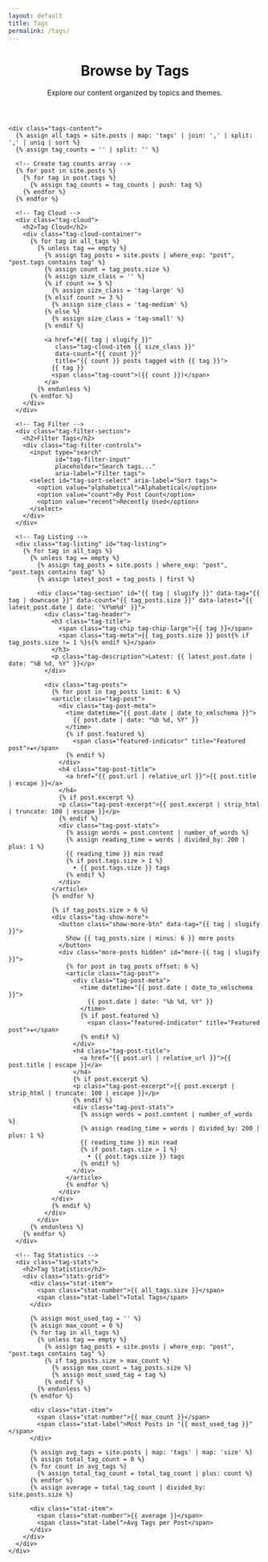 ```yaml
---
layout: default
title: Tags
permalink: /tags/
---
```


<div class="container">
  <div class="post-content">
    <header class="post-header">
      <h1 class="post-title">Browse by Tags</h1>
      <p class="post-excerpt">Explore our content organized by topics and themes.</p>
    </header>

    <div class="tags-content">
      {% assign all_tags = site.posts | map: 'tags' | join: ',' | split: ',' | uniq | sort %}
      {% assign tag_counts = '' | split: '' %}
      
      <!-- Create tag counts array -->
      {% for post in site.posts %}
        {% for tag in post.tags %}
          {% assign tag_counts = tag_counts | push: tag %}
        {% endfor %}
      {% endfor %}

      <!-- Tag Cloud -->
      <div class="tag-cloud">
        <h2>Tag Cloud</h2>
        <div class="tag-cloud-container">
          {% for tag in all_tags %}
            {% unless tag == empty %}
              {% assign tag_posts = site.posts | where_exp: "post", "post.tags contains tag" %}
              {% assign count = tag_posts.size %}
              {% assign size_class = '' %}
              {% if count >= 5 %}
                {% assign size_class = 'tag-large' %}
              {% elsif count >= 3 %}
                {% assign size_class = 'tag-medium' %}
              {% else %}
                {% assign size_class = 'tag-small' %}
              {% endif %}
              
              <a href="#{{ tag | slugify }}" 
                 class="tag-cloud-item {{ size_class }}" 
                 data-count="{{ count }}"
                 title="{{ count }} posts tagged with {{ tag }}">
                {{ tag }}
                <span class="tag-count">({{ count }})</span>
              </a>
            {% endunless %}
          {% endfor %}
        </div>
      </div>

      <!-- Tag Filter -->
      <div class="tag-filter-section">
        <h2>Filter Tags</h2>
        <div class="tag-filter-controls">
          <input type="search" 
                 id="tag-filter-input" 
                 placeholder="Search tags..." 
                 aria-label="Filter tags">
          <select id="tag-sort-select" aria-label="Sort tags">
            <option value="alphabetical">Alphabetical</option>
            <option value="count">By Post Count</option>
            <option value="recent">Recently Used</option>
          </select>
        </div>
      </div>

      <!-- Tag Listing -->
      <div class="tag-listing" id="tag-listing">
        {% for tag in all_tags %}
          {% unless tag == empty %}
            {% assign tag_posts = site.posts | where_exp: "post", "post.tags contains tag" %}
            {% assign latest_post = tag_posts | first %}
            
            <div class="tag-section" id="{{ tag | slugify }}" data-tag="{{ tag | downcase }}" data-count="{{ tag_posts.size }}" data-latest="{{ latest_post.date | date: '%Y%m%d' }}">
              <div class="tag-header">
                <h3 class="tag-title">
                  <span class="tag-chip tag-chip-large">{{ tag }}</span>
                  <span class="tag-meta">{{ tag_posts.size }} post{% if tag_posts.size != 1 %}s{% endif %}</span>
                </h3>
                <p class="tag-description">Latest: {{ latest_post.date | date: "%B %d, %Y" }}</p>
              </div>
              
              <div class="tag-posts">
                {% for post in tag_posts limit: 6 %}
                <article class="tag-post">
                  <div class="tag-post-meta">
                    <time datetime="{{ post.date | date_to_xmlschema }}">
                      {{ post.date | date: "%b %d, %Y" }}
                    </time>
                    {% if post.featured %}
                      <span class="featured-indicator" title="Featured post">★</span>
                    {% endif %}
                  </div>
                  <h4 class="tag-post-title">
                    <a href="{{ post.url | relative_url }}">{{ post.title | escape }}</a>
                  </h4>
                  {% if post.excerpt %}
                  <p class="tag-post-excerpt">{{ post.excerpt | strip_html | truncate: 100 | escape }}</p>
                  {% endif %}
                  <div class="tag-post-stats">
                    {% assign words = post.content | number_of_words %}
                    {% assign reading_time = words | divided_by: 200 | plus: 1 %}
                    {{ reading_time }} min read
                    {% if post.tags.size > 1 %}
                      • {{ post.tags.size }} tags
                    {% endif %}
                  </div>
                </article>
                {% endfor %}
                
                {% if tag_posts.size > 6 %}
                <div class="tag-show-more">
                  <button class="show-more-btn" data-tag="{{ tag | slugify }}">
                    Show {{ tag_posts.size | minus: 6 }} more posts
                  </button>
                  <div class="more-posts hidden" id="more-{{ tag | slugify }}">
                    {% for post in tag_posts offset: 6 %}
                    <article class="tag-post">
                      <div class="tag-post-meta">
                        <time datetime="{{ post.date | date_to_xmlschema }}">
                          {{ post.date | date: "%b %d, %Y" }}
                        </time>
                        {% if post.featured %}
                          <span class="featured-indicator" title="Featured post">★</span>
                        {% endif %}
                      </div>
                      <h4 class="tag-post-title">
                        <a href="{{ post.url | relative_url }}">{{ post.title | escape }}</a>
                      </h4>
                      {% if post.excerpt %}
                      <p class="tag-post-excerpt">{{ post.excerpt | strip_html | truncate: 100 | escape }}</p>
                      {% endif %}
                      <div class="tag-post-stats">
                        {% assign words = post.content | number_of_words %}
                        {% assign reading_time = words | divided_by: 200 | plus: 1 %}
                        {{ reading_time }} min read
                        {% if post.tags.size > 1 %}
                          • {{ post.tags.size }} tags
                        {% endif %}
                      </div>
                    </article>
                    {% endfor %}
                  </div>
                </div>
                {% endif %}
              </div>
            </div>
          {% endunless %}
        {% endfor %}
      </div>

      <!-- Tag Statistics -->
      <div class="tag-stats">
        <h2>Tag Statistics</h2>
        <div class="stats-grid">
          <div class="stat-item">
            <span class="stat-number">{{ all_tags.size }}</span>
            <span class="stat-label">Total Tags</span>
          </div>
          
          {% assign most_used_tag = '' %}
          {% assign max_count = 0 %}
          {% for tag in all_tags %}
            {% unless tag == empty %}
              {% assign tag_posts = site.posts | where_exp: "post", "post.tags contains tag" %}
              {% if tag_posts.size > max_count %}
                {% assign max_count = tag_posts.size %}
                {% assign most_used_tag = tag %}
              {% endif %}
            {% endunless %}
          {% endfor %}
          
          <div class="stat-item">
            <span class="stat-number">{{ max_count }}</span>
            <span class="stat-label">Most Posts in "{{ most_used_tag }}"</span>
          </div>
          
          {% assign avg_tags = site.posts | map: 'tags' | map: 'size' %}
          {% assign total_tag_count = 0 %}
          {% for count in avg_tags %}
            {% assign total_tag_count = total_tag_count | plus: count %}
          {% endfor %}
          {% assign average = total_tag_count | divided_by: site.posts.size %}
          
          <div class="stat-item">
            <span class="stat-number">{{ average }}</span>
            <span class="stat-label">Avg Tags per Post</span>
          </div>
        </div>
      </div>
    </div>
  </div>
</div>

<style>
.tags-content {
  max-width: var(--content-max-width);
  margin: 0 auto;
  padding: var(--spacing-xl) 0;
}

/* Tag Cloud */
.tag-cloud {
  margin-bottom: var(--spacing-2xl);
  padding: var(--spacing-xl);
  background: var(--color-bg-secondary);
  border-radius: 12px;
  border: 1px solid var(--color-border);
}

.tag-cloud h2 {
  margin-bottom: var(--spacing-lg);
  text-align: center;
}

.tag-cloud-container {
  display: flex;
  flex-wrap: wrap;
  justify-content: center;
  gap: var(--spacing-sm);
  align-items: baseline;
}

.tag-cloud-item {
  display: inline-flex;
  align-items: center;
  gap: var(--spacing-xs);
  padding: var(--spacing-xs) var(--spacing-sm);
  background: var(--card-bg);
  border: 1px solid var(--color-border);
  border-radius: 20px;
  text-decoration: none;
  color: var(--color-text);
  transition: all var(--transition);
  font-weight: 500;
}

.tag-cloud-item:hover {
  background: var(--color-primary);
  color: white;
  transform: translateY(-2px);
  box-shadow: var(--card-shadow-hover);
}

.tag-small {
  font-size: 0.875rem;
}

.tag-medium {
  font-size: 1rem;
}

.tag-large {
  font-size: 1.125rem;
  font-weight: 600;
}

.tag-count {
  font-size: 0.75em;
  opacity: 0.8;
}

/* Filter Section */
.tag-filter-section {
  margin-bottom: var(--spacing-2xl);
}

.tag-filter-controls {
  display: grid;
  grid-template-columns: 1fr auto;
  gap: var(--spacing-md);
  align-items: center;
}

.tag-filter-controls input,
.tag-filter-controls select {
  padding: var(--spacing-sm) var(--spacing-md);
  border: 1px solid var(--color-border);
  border-radius: 6px;
  background: var(--card-bg);
  color: var(--color-text);
  font-size: 1rem;
}

.tag-filter-controls input:focus,
.tag-filter-controls select:focus {
  outline: none;
  border-color: var(--color-primary);
  box-shadow: 0 0 0 2px rgba(37, 99, 235, 0.1);
}

/* Tag Listing */
.tag-section {
  margin-bottom: var(--spacing-2xl);
  padding: var(--spacing-xl);
  background: var(--card-bg);
  border: 1px solid var(--card-border);
  border-radius: 12px;
  scroll-margin-top: 80px; /* Account for sticky nav */
}

.tag-header {
  margin-bottom: var(--spacing-lg);
  padding-bottom: var(--spacing-md);
  border-bottom: 1px solid var(--color-border);
}

.tag-title {
  display: flex;
  align-items: center;
  gap: var(--spacing-md);
  margin-bottom: var(--spacing-xs);
  flex-wrap: wrap;
}

.tag-chip-large {
  font-size: 1.125rem;
  padding: var(--spacing-sm) var(--spacing-md);
}

.tag-meta {
  color: var(--color-text-secondary);
  font-size: 0.875rem;
  font-weight: 400;
}

.tag-description {
  color: var(--color-text-secondary);
  margin: 0;
}

.tag-posts {
  display: grid;
  gap: var(--spacing-lg);
}

.tag-post {
  padding: var(--spacing-lg);
  background: var(--color-bg-secondary);
  border-radius: 8px;
  border: 1px solid var(--color-border-light);
  transition: all var(--transition);
}

.tag-post:hover {
  background: var(--card-bg);
  box-shadow: var(--card-shadow);
  transform: translateY(-1px);
}

.tag-post-meta {
  display: flex;
  align-items: center;
  gap: var(--spacing-sm);
  margin-bottom: var(--spacing-sm);
  font-size: 0.875rem;
  color: var(--color-text-secondary);
}

.featured-indicator {
  color: var(--color-accent);
  font-size: 1.25em;
}

.tag-post-title {
  font-size: 1.125rem;
  font-weight: 600;
  margin-bottom: var(--spacing-sm);
  line-height: 1.4;
}

.tag-post-title a {
  color: var(--color-text);
  text-decoration: none;
  transition: color var(--transition);
}

.tag-post-title a:hover {
  color: var(--color-primary);
}

.tag-post-excerpt {
  color: var(--color-text-secondary);
  line-height: 1.6;
  margin-bottom: var(--spacing-sm);
}

.tag-post-stats {
  font-size: 0.875rem;
  color: var(--color-text-secondary);
}

/* Show More */
.tag-show-more {
  margin-top: var(--spacing-lg);
  text-align: center;
}

.show-more-btn {
  padding: var(--spacing-sm) var(--spacing-lg);
  background: var(--color-primary);
  color: white;
  border: none;
  border-radius: 6px;
  cursor: pointer;
  font-weight: 500;
  transition: all var(--transition);
}

.show-more-btn:hover {
  background: var(--color-primary-hover);
  transform: translateY(-1px);
}

.more-posts {
  margin-top: var(--spacing-lg);
}

.more-posts.hidden {
  display: none;
}

/* Statistics */
.tag-stats {
  margin-top: var(--spacing-2xl);
  padding: var(--spacing-xl);
  background: var(--color-bg-secondary);
  border-radius: 12px;
  border: 1px solid var(--color-border);
}

.stats-grid {
  display: grid;
  grid-template-columns: repeat(auto-fit, minmax(200px, 1fr));
  gap: var(--spacing-lg);
  margin-top: var(--spacing-lg);
}

.stat-item {
  text-align: center;
  padding: var(--spacing-lg);
  background: var(--card-bg);
  border-radius: 8px;
  border: 1px solid var(--color-border);
}

.stat-number {
  display: block;
  font-size: 2rem;
  font-weight: 700;
  color: var(--color-primary);
  line-height: 1;
}

.stat-label {
  display: block;
  font-size: 0.875rem;
  color: var(--color-text-secondary);
  margin-top: var(--spacing-xs);
}

/* Responsive Design */
@media (max-width: 768px) {
  .tag-filter-controls {
    grid-template-columns: 1fr;
  }
  
  .tag-title {
    flex-direction: column;
    align-items: flex-start;
    gap: var(--spacing-sm);
  }
  
  .stats-grid {
    grid-template-columns: 1fr;
  }
  
  .tag-cloud-container {
    justify-content: flex-start;
  }
}
</style>

<script type="module">
// Tags page functionality
class TagsPage {
  constructor() {
    this.init();
  }

  init() {
    this.setupFilter();
    this.setupSort();
    this.setupShowMore();
    this.handleHashNavigation();
  }

  setupFilter() {
    const filterInput = document.getElementById('tag-filter-input');
    
    if (!filterInput) return;
    
    filterInput.addEventListener('input', this.debounce(() => {
      const query = filterInput.value.toLowerCase().trim();
      this.filterTags(query);
    }, 300));
  }

  setupSort() {
    const sortSelect = document.getElementById('tag-sort-select');
    
    if (!sortSelect) return;
    
    sortSelect.addEventListener('change', () => {
      this.sortTags(sortSelect.value);
    });
  }

  setupShowMore() {
    const showMoreBtns = document.querySelectorAll('.show-more-btn');
    
    showMoreBtns.forEach(btn => {
      btn.addEventListener('click', () => {
        const tag = btn.getAttribute('data-tag');
        const morePosts = document.getElementById(`more-${tag}`);
        
        if (morePosts) {
          morePosts.classList.toggle('hidden');
          btn.textContent = morePosts.classList.contains('hidden') 
            ? btn.textContent.replace('Show fewer', 'Show')
            : btn.textContent.replace('Show', 'Show fewer');
        }
      });
    });
  }

  filterTags(query) {
    const tagSections = document.querySelectorAll('.tag-section');
    let visibleCount = 0;
    
    tagSections.forEach(section => {
      const tagName = section.getAttribute('data-tag');
      
      if (!query || tagName.includes(query)) {
        section.style.display = '';
        visibleCount++;
      } else {
        section.style.display = 'none';
      }
    });
    
    // Update tag cloud
    const cloudItems = document.querySelectorAll('.tag-cloud-item');
    cloudItems.forEach(item => {
      const tagName = item.textContent.toLowerCase().replace(/\(\d+\)/, '').trim();
      
      if (!query || tagName.includes(query)) {
        item.style.display = '';
      } else {
        item.style.display = 'none';
      }
    });
  }

  sortTags(sortBy) {
    const listing = document.getElementById('tag-listing');
    const sections = Array.from(listing.querySelectorAll('.tag-section'));
    
    sections.sort((a, b) => {
      switch (sortBy) {
        case 'count':
          return parseInt(b.getAttribute('data-count')) - parseInt(a.getAttribute('data-count'));
        
        case 'recent':
          return parseInt(b.getAttribute('data-latest')) - parseInt(a.getAttribute('data-latest'));
        
        case 'alphabetical':
        default:
          return a.getAttribute('data-tag').localeCompare(b.getAttribute('data-tag'));
      }
    });
    
    // Re-append sorted sections
    sections.forEach(section => {
      listing.appendChild(section);
    });
  }

  handleHashNavigation() {
    // Smooth scroll to tag sections
    const tagLinks = document.querySelectorAll('.tag-cloud-item');
    
    tagLinks.forEach(link => {
      link.addEventListener('click', (e) => {
        const href = link.getAttribute('href');
        if (href.startsWith('#')) {
          e.preventDefault();
          const target = document.querySelector(href);
          
          if (target) {
            target.scrollIntoView({
              behavior: 'smooth',
              block: 'start'
            });
            
            // Update URL without triggering scroll
            history.pushState(null, null, href);
          }
        }
      });
    });
    
    // Handle initial hash
    if (window.location.hash) {
      setTimeout(() => {
        const target = document.querySelector(window.location.hash);
        if (target) {
          target.scrollIntoView({
            behavior: 'smooth',
            block: 'start'
          });
        }
      }, 100);
    }
  }

  debounce(func, wait) {
    let timeout;
    return function executedFunction(...args) {
      const later = () => {
        clearTimeout(timeout);
        func(...args);
      };
      clearTimeout(timeout);
      timeout = setTimeout(later, wait);
    };
  }
}

// Initialize tags page
new TagsPage();
</script>